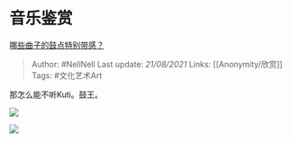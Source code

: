 # 音乐鉴赏
[哪些曲子的鼓点特别带感？](https://www.zhihu.com/question/30505568/answer/838917921)

> Author: #NellNell 
Last update: *21/08/2021* 
Links: [[Anonymity/欣赏]]
Tags: #文化艺术Art 

那怎么能不听Kuti。鼓王。

![](https://pica.zhimg.com/50/v2-4da2b97014c18c598c88cde0aa8f57fb_720w.jpg?source=c8b7c179)

![](https://pica.zhimg.com/80/v2-4da2b97014c18c598c88cde0aa8f57fb_720w.jpg?source=c8b7c179)

  
  


